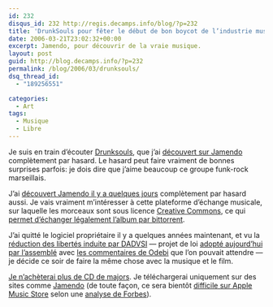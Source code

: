 ```yaml
---
id: 232
disqus_id: 232 http://regis.decamps.info/blog/?p=232
title: 'DrunkSouls pour fêter le début de bon boycot de l’industrie musicale'
date: 2006-03-21T23:02:32+00:00
excerpt: Jamendo, pour découvrir de la vraie musique.
layout: post
guid: http://blog.decamps.info/?p=232
permalink: /blog/2006/03/drunksouls/
dsq_thread_id:
  - "189256551"

categories:
  - Art
tags:
  - Musique
  - Libre
---
```

Je suis en train d’écouter [Drunksouls](http://www.drunksouls.com/galerie/galerieflash/index.php), que j’ai [découvert sur Jamendo](http://www.jamendo.com/fr/artist/drunksouls/) complètement par hasard. Le hasard peut faire vraiment de bonnes surprises parfois: je dois dire que j’aime beaucoup ce groupe funk-rock marseillais.

J’ai [découvert Jamendo il y a quelques jours](http://blog.decamps.info/2006/03/blogmarks-du-2006-03-16/) complètement par hasard aussi. Je vais vraiment m’intéresser à cette plateforme d’échange musicale, sur laquelle les morceaux sont sous licence [Creative Commons](http://creativecommons.org/licenses/), ce qui [permet d’échanger légalement l’album par bittorrent](http://www.jamendo.com/link.php/p2palbum/1052/bittorrent/ogg3).

J’ai quitté le logiciel propriétaire il y a quelques années maintenant, et vu la [réduction des libertés induite par DADVSI](http://www.odebi.org/dadvsi/LeDADvSIpourlesnuls.html) &#8212; projet de loi [adopté aujourd’hui par l’assemblé](http://www.ratiatum.com/news2958_Le_projet_de_loi_DADVSI_est_adopte_par_l_Assemblee.html) avec [les commentaires de Odebi](http://www.odebi.org/new/theme/accueil.php?a=327) que l’on pouvait attendre &#8212; je décide ce soir de faire la même chose avec la musique et le film.

[Je n’achèterai plus de CD de majors](http://blogs.zdnet.fr/index.php/2006/03/21/dadvsi-quand-la-france-eteint-ses-lumieres/). Je téléchargerai uniquement sur des sites comme [Jamendo](http://www.jamendo.com/) (de toute façon, ce sera bientôt [difficile sur Apple Music Store](http://www.ratiatum.com/news2952_iTunes_Music_Store_hors_de_France.html) selon une [analyse de Forbes](http://www.forbes.com/2006/03/20/apple-ipod-france-cx_po_0320autofacescan09.html)).
